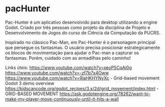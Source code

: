 # pacHunter

Pac-Hunter é um aplicativo desenvolvido para desktop utilizando a engine Godot. Criado por três pessoas como projeto da disciplina de Projeto e Desenvolvimento de Jogos do curso de Ciência da Computação da PUCRS.

Inspirado no clássico Pac-Man, em Pac-Hunter é o personagem principal que persegue os fantasmas. O usuário precisa posicionar estrategicamente os blocos de movimentação para ajudar o Pac-man a capturar os fantasmas. Porém, cuidado com as armadilhas pelo caminho!


Links úteis:
https://www.youtube.com/watch?v=xeoP5CqAi0g
https://www.youtube.com/watch?v=-zf7b7x4Oww
https://www.youtube.com/watch?v=9laHKHYNyXc - Grid-based movement Godot 3 demo overview
https://kidscancode.org/godot_recipes/3.x/2d/grid_movement/index.html - GRID-BASED MOVEMENT
https://ask.godotengine.org/78262/want-to-make-my-player-move-continuously-until-it-hits-a-wall
